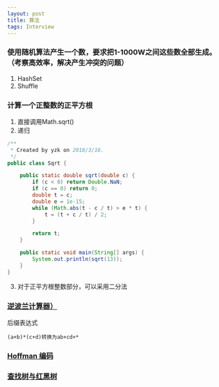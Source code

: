 ```yaml
---
layout: post
title: 算法
tags: Interview
---
```


### 使用随机算法产生一个数，要求把1-1000W之间这些数全部生成。（考察高效率，解决产生冲突的问题）

1. HashSet
2. Shuffle

### 计算一个正整数的正平方根

1. 直接调用Math.sqrt()
2. 递归
```java
/**
 * Created by yzk on 2018/3/16.
 */
public class Sqrt {

    public static double sqrt(double c) {
        if (c < 0) return Double.NaN;
        if (c == 0) return 0;
        double t = c;
        double e = 1e-15;
        while (Math.abs(t - c / t) > e * t) {
            t = (t + c / t) / 2;
        }

        return t;
    }

    public static void main(String[] args) {
        System.out.println(sqrt(13));
    }
}
```

3. 对于正平方根整数部分，可以采用二分法

### [逆波兰计算器）](http://blog.csdn.net/lpveneno/article/details/54287858)

后缀表达式
```
(a+b)*(c+d)转换为ab+cd+*
```

### [Hoffman 编码](http://blog.csdn.net/sddxqlrjxr/article/details/51114809)

### [查找树与红黑树](https://www.cnblogs.com/edwinchen/p/4797055.html)

